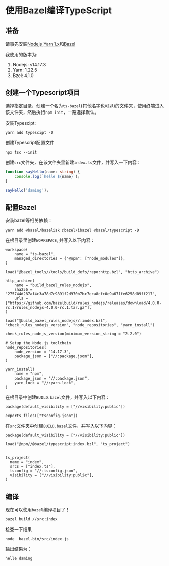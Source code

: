 # 使用Bazel编译TypeScript

## 准备

请事先安装[Nodejs](https://nodejs.org/dist/v14.17.3/),[Yarn 1.x](https://classic.yarnpkg.com/en/docs/install)和[Bazel](https://docs.bazel.build/versions/4.2.0/install.html)

我使用的版本为:

1. Nodejs: v14.17.3
2. Yarn:    1.22.5
3. Bzel:    4.1.0

## 创建一个Typescript项目

选择指定目录，创建一个名为`ts-bazel`(其他名字也可以)的文件夹，使用终端进入该文件夹，然后执行`npm init`，一路选择默认。

安装Typescipt:

```
yarn add typescipt -D
```

创建Typescript配置文件

```
npx tsc --init
```

创建`src`文件夹，在该文件夹里新建`index.ts`文件，并写入一下内容：

```Typescript
function sayHello(name: string) {
    console.log(`helle ${name}`);
}

sayHello('daming');
```

## 配置Bazel

安装bazel等相关依赖：

```shell
yarn add @bazel/bazelisk @bazel/ibazel @bazel/typescript -D 
```

在根目录里创建`WORKSPACE`, 并写入以下内容：

```Bazel
workspace(
    name = "ts-bazel",
    managed_directories = {"@npm": ["node_modules"]},
)

load("@bazel_tools//tools/build_defs/repo:http.bzl", "http_archive")

http_archive(
    name = "build_bazel_rules_nodejs",
    sha256 = "275744d287af4c3a78d7c9891f2d970b7bc7eca8cfc0e9a671fe6258d09ff217",
    urls = ["https://github.com/bazelbuild/rules_nodejs/releases/download/4.0.0-rc.1/rules_nodejs-4.0.0-rc.1.tar.gz"],
)

load("@build_bazel_rules_nodejs//:index.bzl", "check_rules_nodejs_version", "node_repositories", "yarn_install")

check_rules_nodejs_version(minimum_version_string = "2.2.0")

# Setup the Node.js toolchain
node_repositories(
    node_version = "14.17.3",
    package_json = ["//:package.json"],
)

yarn_install(
    name = "npm",
    package_json = "//:package.json",
    yarn_lock = "//:yarn.lock",
)
```

在根目录中创建`BUILD.bazel`文件，并写入以下内容：

```Bazel
package(default_visibility = ["//visibility:public"])

exports_files(["tsconfig.json"])
```

在`src`文件夹中创建`BUILD.bazel`文件，并写入以下内容：

```Bazel
package(default_visibility = ["//visibility:public"])

load("@npm//@bazel/typescript:index.bzl", "ts_project")


ts_project(
  name = "index",
  srcs = ["index.ts"],
  tsconfig = "//:tsconfig.json",
  visibility = ["//visibility:public"],
)
```

## 编译

现在可以使用`bazel`编译项目了！

```
bazel build //src:index
```

检查一下结果

```
node  bazel-bin/src/index.js
```

输出结果为：

```
helle daming
```
